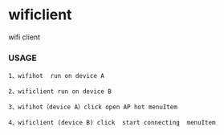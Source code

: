 # wificlient
wifi client

### USAGE

```
1、wifihot  run on device A

2、wificlient run on device B

3、wifihot（device A）click open AP hot menuItem

4、wificlient (device B) click  start connecting  menuItem

```
